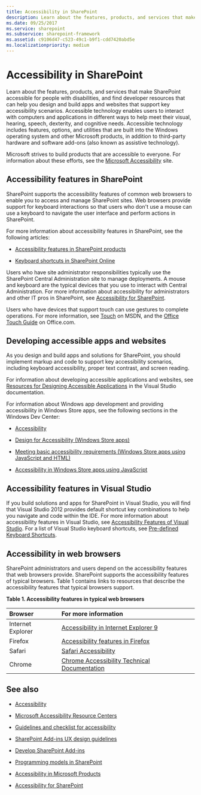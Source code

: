```yaml
---
title: Accessibility in SharePoint
description: Learn about the features, products, and services that make SharePoint accessible for people with disabilities, and find developer resources that can help you design and build apps and websites that support key accessibility scenarios.
ms.date: 09/25/2017
ms.service: sharepoint
ms.subservice: sharepoint-framework
ms.assetid: c9106d47-c523-49c1-b9f1-cdd7420abd5e
ms.localizationpriority: medium
---
```



# Accessibility in SharePoint
Learn about the features, products, and services that make SharePoint accessible for people with disabilities, and find developer resources that can help you design and build apps and websites that support key accessibility scenarios.
Accessible technology enables users to interact with computers and applications in different ways to help meet their visual, hearing, speech, dexterity, and cognitive needs. Accessible technology includes features, options, and utilities that are built into the Windows operating system and other Microsoft products, in addition to third-party hardware and software add-ons (also known as assistive technology).
  
    
    

Microsoft strives to build products that are accessible to everyone. For information about these efforts, see the  [Microsoft Accessibility](https://www.microsoft.com/enable/default.aspx) site.
## Accessibility features in SharePoint
<a name="bkmk_AccessibilitySP2013"> </a>

SharePoint supports the accessibility features of common web browsers to enable you to access and manage SharePoint sites. Web browsers provide support for keyboard interactions so that users who don't use a mouse can use a keyboard to navigate the user interface and perform actions in SharePoint.
  
    
    
For more information about accessibility features in SharePoint, see the following articles:
  
    
    

-  [Accessibility features in SharePoint products](https://office.microsoft.com/sharepoint-foundation-help/accessibility-features-in-sharepoint-products-HA102772892.aspx?CTT=1)
    
  
-  [Keyboard shortcuts in SharePoint Online](https://support.office.com/article/keyboard-shortcuts-in-sharepoint-online-466e33ee-613b-4f47-96bb-1c20f20b1015)
    
  
Users who have site administrator responsibilities typically use the SharePoint Central Administration site to manage deployments. A mouse and keyboard are the typical devices that you use to interact with Central Administration. For more information about accessibility for administrators and other IT pros in SharePoint, see  [Accessibility for SharePoint](https://technet.microsoft.com/library/jj219681.aspx).
  
    
    
Users who have devices that support touch can use gestures to complete operations. For more information, see  [Touch](/windows/desktop/uxguide/inter-touch) on MSDN, and the [Office Touch Guide](https://office.microsoft.com/support/office-touch-guide-HA102823845.aspx) on Office.com.
  
    
    

## Developing accessible apps and websites
<a name="bkmk_DevAccessibleApps"> </a>

As you design and build apps and solutions for SharePoint, you should implement markup and code to support key accessibility scenarios, including keyboard accessibility, proper text contrast, and screen reading.
  
    
    
For information about developing accessible applications and websites, see  [Resources for Designing Accessible Applications](https://msdn.microsoft.com/library/426bf023-bb34-43c4-9edb-c307191c8170%28Office.15%29.aspx) in the Visual Studio documentation.
  
    
    
For information about Windows app development and providing accessibility in Windows Store apps, see the following sections in the Windows Dev Center:
  
    
    

-  [Accessibility](https://msdn.microsoft.com/windows/bb735024.aspx)
    
  
-  [Design for Accessibility (Windows Store apps)](https://msdn.microsoft.com/library/windows/apps/hh700407.aspx)
    
  
-  [Meeting basic accessibility requirements (Windows Store apps using JavaScript and HTML)](https://msdn.microsoft.com/library/windows/apps/hh700338.aspx)
    
  
-  [Accessibility in Windows Store apps using JavaScript](https://msdn.microsoft.com/library/windows/apps/hh452702.aspx)
    
  

## Accessibility features in Visual Studio
<a name="bkmk_AccessVS"> </a>

If you build solutions and apps for SharePoint in Visual Studio, you will find that Visual Studio 2012 provides default shortcut key combinations to help you navigate and code within the IDE. For more information about accessibility features in Visual Studio, see  [Accessibility Features of Visual Studio](https://msdn.microsoft.com/library/aa1ada29-4d93-4bf0-af8b-03633fcb0fba%28Office.15%29.aspx). For a list of Visual Studio keyboard shortcuts, see  [Pre-defined Keyboard Shortcuts](https://msdn.microsoft.com/library/c2c64648-00f8-4e48-a8a0-96c67cfd968c%28Office.15%29.aspx).
  
    
    

## Accessibility in web browsers
<a name="bkmk_AccessBrowsers"> </a>

SharePoint administrators and users depend on the accessibility features that web browsers provide. SharePoint supports the accessibility features of typical browsers. Table 1 contains links to resources that describe the accessibility features that typical browsers support.
  
    
    

**Table 1. Accessibility features in typical web browsers**


|**Browser**|**For more information**|
|:-----|:-----|
|Internet Explorer  <br/> | [Accessibility in Internet Explorer 9](https://www.microsoft.com/enable/products/ie9/default.aspx) <br/> |
|Firefox  <br/> | [Accessibility features in Firefox](https://go.microsoft.com/fwlink/p/?LinkId=275209) <br/> |
|Safari  <br/> | [Safari Accessibility](https://go.microsoft.com/fwlink/p/?LinkId=275210) <br/> |
|Chrome  <br/> | [Chrome Accessibility Technical Documentation](https://go.microsoft.com/fwlink/p/?LinkId=275211) <br/> |
   

## See also
<a name="bk_addresources"> </a>


-  [Accessibility](https://msdn.microsoft.com/windows/bb735024.aspx)
    
  
-  [Microsoft Accessibility Resource Centers](https://www.microsoft.com/enable/centers/)
    
  
-  [Guidelines and checklist for accessibility](https://msdn.microsoft.com/library/windows/apps/hh700325.aspx)
    
  
-  [SharePoint Add-ins UX design guidelines](https://msdn.microsoft.com/library/a4a8f53c-27d7-43dc-b6db-aa7b1f1c7d45%28Office.15%29.aspx)
    
  
-  [Develop SharePoint Add-ins](../sp-add-ins/sharepoint-add-ins.md)
    
  
-  [Programming models in SharePoint](programming-models-in-sharepoint.md)
    
  
-  [Accessibility in Microsoft Products](https://www.microsoft.com/enable/products/default.aspx)
    
  
-  [Accessibility for SharePoint](https://technet.microsoft.com/library/jj219681.aspx)
    
  

